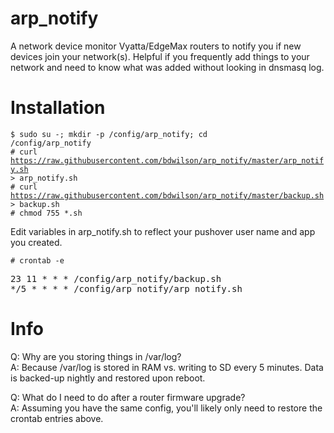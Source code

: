 # arp_notify
A network device monitor Vyatta/EdgeMax routers to notify you if new devices
join your network(s). Helpful if you frequently add things to your network and
need to know what was added without looking in dnsmasq log. 

# Installation
<code>$ sudo su -; mkdir -p /config/arp_notify; cd /config/arp_notify</code><br>
<code># curl https://raw.githubusercontent.com/bdwilson/arp_notify/master/arp_notify.sh > arp_notify.sh</code><br>
<code># curl https://raw.githubusercontent.com/bdwilson/arp_notify/master/backup.sh > backup.sh</code><br>
<code># chmod 755 \*.sh</code><br>

Edit variables in arp_notify.sh to reflect your pushover user name and app you
created. 

<code># crontab -e</code><br>
<pre>
23 11 * * * /config/arp_notify/backup.sh
*/5 * * * * /config/arp_notify/arp_notify.sh
</pre>

# Info
Q: Why are you storing things in /var/log?<br>
A: Because /var/log is stored in RAM vs. writing to SD every 5 minutes. Data is backed-up nightly and restored upon reboot.<br>

Q: What do I need to do after a router firmware upgrade?<br>
A: Assuming you have the same config, you'll likely only need to restore the crontab entries above.
